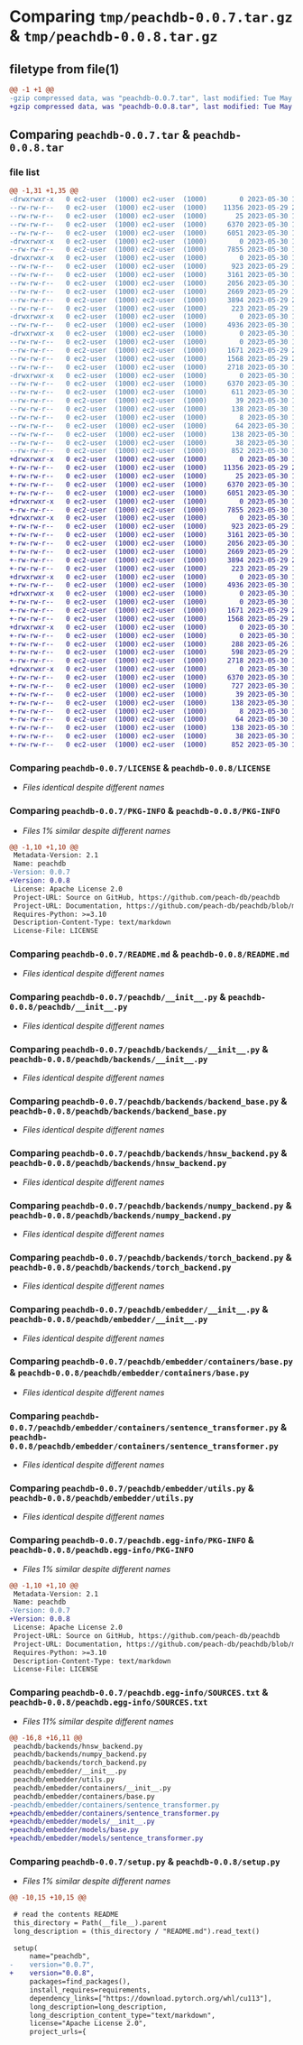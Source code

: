 # Comparing `tmp/peachdb-0.0.7.tar.gz` & `tmp/peachdb-0.0.8.tar.gz`

## filetype from file(1)

```diff
@@ -1 +1 @@
-gzip compressed data, was "peachdb-0.0.7.tar", last modified: Tue May 30 16:51:29 2023, max compression
+gzip compressed data, was "peachdb-0.0.8.tar", last modified: Tue May 30 17:00:39 2023, max compression
```

## Comparing `peachdb-0.0.7.tar` & `peachdb-0.0.8.tar`

### file list

```diff
@@ -1,31 +1,35 @@
-drwxrwxr-x   0 ec2-user  (1000) ec2-user  (1000)        0 2023-05-30 16:51:29.609455 peachdb-0.0.7/
--rw-rw-r--   0 ec2-user  (1000) ec2-user  (1000)    11356 2023-05-29 20:30:02.000000 peachdb-0.0.7/LICENSE
--rw-rw-r--   0 ec2-user  (1000) ec2-user  (1000)       25 2023-05-30 16:35:10.000000 peachdb-0.0.7/MANIFEST.in
--rw-rw-r--   0 ec2-user  (1000) ec2-user  (1000)     6370 2023-05-30 16:51:29.609455 peachdb-0.0.7/PKG-INFO
--rw-rw-r--   0 ec2-user  (1000) ec2-user  (1000)     6051 2023-05-30 16:38:49.000000 peachdb-0.0.7/README.md
-drwxrwxr-x   0 ec2-user  (1000) ec2-user  (1000)        0 2023-05-30 16:51:29.605455 peachdb-0.0.7/peachdb/
--rw-rw-r--   0 ec2-user  (1000) ec2-user  (1000)     7855 2023-05-30 10:56:06.000000 peachdb-0.0.7/peachdb/__init__.py
-drwxrwxr-x   0 ec2-user  (1000) ec2-user  (1000)        0 2023-05-30 16:51:29.609455 peachdb-0.0.7/peachdb/backends/
--rw-rw-r--   0 ec2-user  (1000) ec2-user  (1000)      923 2023-05-29 16:37:03.000000 peachdb-0.0.7/peachdb/backends/__init__.py
--rw-rw-r--   0 ec2-user  (1000) ec2-user  (1000)     3161 2023-05-30 10:57:00.000000 peachdb-0.0.7/peachdb/backends/backend_base.py
--rw-rw-r--   0 ec2-user  (1000) ec2-user  (1000)     2056 2023-05-30 11:29:19.000000 peachdb-0.0.7/peachdb/backends/hnsw_backend.py
--rw-rw-r--   0 ec2-user  (1000) ec2-user  (1000)     2669 2023-05-29 16:37:03.000000 peachdb-0.0.7/peachdb/backends/numpy_backend.py
--rw-rw-r--   0 ec2-user  (1000) ec2-user  (1000)     3894 2023-05-29 20:30:02.000000 peachdb-0.0.7/peachdb/backends/torch_backend.py
--rw-rw-r--   0 ec2-user  (1000) ec2-user  (1000)      223 2023-05-29 16:37:03.000000 peachdb-0.0.7/peachdb/constants.py
-drwxrwxr-x   0 ec2-user  (1000) ec2-user  (1000)        0 2023-05-30 16:51:29.609455 peachdb-0.0.7/peachdb/embedder/
--rw-rw-r--   0 ec2-user  (1000) ec2-user  (1000)     4936 2023-05-30 11:00:29.000000 peachdb-0.0.7/peachdb/embedder/__init__.py
-drwxrwxr-x   0 ec2-user  (1000) ec2-user  (1000)        0 2023-05-30 16:51:29.609455 peachdb-0.0.7/peachdb/embedder/containers/
--rw-rw-r--   0 ec2-user  (1000) ec2-user  (1000)        0 2023-05-30 16:50:04.000000 peachdb-0.0.7/peachdb/embedder/containers/__init__.py
--rw-rw-r--   0 ec2-user  (1000) ec2-user  (1000)     1671 2023-05-29 20:30:02.000000 peachdb-0.0.7/peachdb/embedder/containers/base.py
--rw-rw-r--   0 ec2-user  (1000) ec2-user  (1000)     1568 2023-05-29 20:32:06.000000 peachdb-0.0.7/peachdb/embedder/containers/sentence_transformer.py
--rw-rw-r--   0 ec2-user  (1000) ec2-user  (1000)     2718 2023-05-30 10:47:11.000000 peachdb-0.0.7/peachdb/embedder/utils.py
-drwxrwxr-x   0 ec2-user  (1000) ec2-user  (1000)        0 2023-05-30 16:51:29.605455 peachdb-0.0.7/peachdb.egg-info/
--rw-rw-r--   0 ec2-user  (1000) ec2-user  (1000)     6370 2023-05-30 16:51:29.000000 peachdb-0.0.7/peachdb.egg-info/PKG-INFO
--rw-rw-r--   0 ec2-user  (1000) ec2-user  (1000)      611 2023-05-30 16:51:29.000000 peachdb-0.0.7/peachdb.egg-info/SOURCES.txt
--rw-rw-r--   0 ec2-user  (1000) ec2-user  (1000)       39 2023-05-30 16:51:29.000000 peachdb-0.0.7/peachdb.egg-info/dependency_links.txt
--rw-rw-r--   0 ec2-user  (1000) ec2-user  (1000)      138 2023-05-30 16:51:29.000000 peachdb-0.0.7/peachdb.egg-info/requires.txt
--rw-rw-r--   0 ec2-user  (1000) ec2-user  (1000)        8 2023-05-30 16:51:29.000000 peachdb-0.0.7/peachdb.egg-info/top_level.txt
--rw-rw-r--   0 ec2-user  (1000) ec2-user  (1000)       64 2023-05-30 16:30:14.000000 peachdb-0.0.7/pyproject.toml
--rw-rw-r--   0 ec2-user  (1000) ec2-user  (1000)      138 2023-05-30 16:44:43.000000 peachdb-0.0.7/requirements.txt
--rw-rw-r--   0 ec2-user  (1000) ec2-user  (1000)       38 2023-05-30 16:51:29.609455 peachdb-0.0.7/setup.cfg
--rw-rw-r--   0 ec2-user  (1000) ec2-user  (1000)      852 2023-05-30 16:50:44.000000 peachdb-0.0.7/setup.py
+drwxrwxr-x   0 ec2-user  (1000) ec2-user  (1000)        0 2023-05-30 17:00:39.543553 peachdb-0.0.8/
+-rw-rw-r--   0 ec2-user  (1000) ec2-user  (1000)    11356 2023-05-29 20:30:02.000000 peachdb-0.0.8/LICENSE
+-rw-rw-r--   0 ec2-user  (1000) ec2-user  (1000)       25 2023-05-30 16:35:10.000000 peachdb-0.0.8/MANIFEST.in
+-rw-rw-r--   0 ec2-user  (1000) ec2-user  (1000)     6370 2023-05-30 17:00:39.543553 peachdb-0.0.8/PKG-INFO
+-rw-rw-r--   0 ec2-user  (1000) ec2-user  (1000)     6051 2023-05-30 16:38:49.000000 peachdb-0.0.8/README.md
+drwxrwxr-x   0 ec2-user  (1000) ec2-user  (1000)        0 2023-05-30 17:00:39.543553 peachdb-0.0.8/peachdb/
+-rw-rw-r--   0 ec2-user  (1000) ec2-user  (1000)     7855 2023-05-30 10:56:06.000000 peachdb-0.0.8/peachdb/__init__.py
+drwxrwxr-x   0 ec2-user  (1000) ec2-user  (1000)        0 2023-05-30 17:00:39.543553 peachdb-0.0.8/peachdb/backends/
+-rw-rw-r--   0 ec2-user  (1000) ec2-user  (1000)      923 2023-05-29 16:37:03.000000 peachdb-0.0.8/peachdb/backends/__init__.py
+-rw-rw-r--   0 ec2-user  (1000) ec2-user  (1000)     3161 2023-05-30 10:57:00.000000 peachdb-0.0.8/peachdb/backends/backend_base.py
+-rw-rw-r--   0 ec2-user  (1000) ec2-user  (1000)     2056 2023-05-30 11:29:19.000000 peachdb-0.0.8/peachdb/backends/hnsw_backend.py
+-rw-rw-r--   0 ec2-user  (1000) ec2-user  (1000)     2669 2023-05-29 16:37:03.000000 peachdb-0.0.8/peachdb/backends/numpy_backend.py
+-rw-rw-r--   0 ec2-user  (1000) ec2-user  (1000)     3894 2023-05-29 20:30:02.000000 peachdb-0.0.8/peachdb/backends/torch_backend.py
+-rw-rw-r--   0 ec2-user  (1000) ec2-user  (1000)      223 2023-05-29 16:37:03.000000 peachdb-0.0.8/peachdb/constants.py
+drwxrwxr-x   0 ec2-user  (1000) ec2-user  (1000)        0 2023-05-30 17:00:39.543553 peachdb-0.0.8/peachdb/embedder/
+-rw-rw-r--   0 ec2-user  (1000) ec2-user  (1000)     4936 2023-05-30 11:00:29.000000 peachdb-0.0.8/peachdb/embedder/__init__.py
+drwxrwxr-x   0 ec2-user  (1000) ec2-user  (1000)        0 2023-05-30 17:00:39.543553 peachdb-0.0.8/peachdb/embedder/containers/
+-rw-rw-r--   0 ec2-user  (1000) ec2-user  (1000)        0 2023-05-30 16:50:04.000000 peachdb-0.0.8/peachdb/embedder/containers/__init__.py
+-rw-rw-r--   0 ec2-user  (1000) ec2-user  (1000)     1671 2023-05-29 20:30:02.000000 peachdb-0.0.8/peachdb/embedder/containers/base.py
+-rw-rw-r--   0 ec2-user  (1000) ec2-user  (1000)     1568 2023-05-29 20:32:06.000000 peachdb-0.0.8/peachdb/embedder/containers/sentence_transformer.py
+drwxrwxr-x   0 ec2-user  (1000) ec2-user  (1000)        0 2023-05-30 17:00:39.543553 peachdb-0.0.8/peachdb/embedder/models/
+-rw-rw-r--   0 ec2-user  (1000) ec2-user  (1000)        0 2023-05-30 16:49:59.000000 peachdb-0.0.8/peachdb/embedder/models/__init__.py
+-rw-rw-r--   0 ec2-user  (1000) ec2-user  (1000)      288 2023-05-26 16:27:29.000000 peachdb-0.0.8/peachdb/embedder/models/base.py
+-rw-rw-r--   0 ec2-user  (1000) ec2-user  (1000)      598 2023-05-29 10:12:31.000000 peachdb-0.0.8/peachdb/embedder/models/sentence_transformer.py
+-rw-rw-r--   0 ec2-user  (1000) ec2-user  (1000)     2718 2023-05-30 10:47:11.000000 peachdb-0.0.8/peachdb/embedder/utils.py
+drwxrwxr-x   0 ec2-user  (1000) ec2-user  (1000)        0 2023-05-30 17:00:39.543553 peachdb-0.0.8/peachdb.egg-info/
+-rw-rw-r--   0 ec2-user  (1000) ec2-user  (1000)     6370 2023-05-30 17:00:39.000000 peachdb-0.0.8/peachdb.egg-info/PKG-INFO
+-rw-rw-r--   0 ec2-user  (1000) ec2-user  (1000)      727 2023-05-30 17:00:39.000000 peachdb-0.0.8/peachdb.egg-info/SOURCES.txt
+-rw-rw-r--   0 ec2-user  (1000) ec2-user  (1000)       39 2023-05-30 17:00:39.000000 peachdb-0.0.8/peachdb.egg-info/dependency_links.txt
+-rw-rw-r--   0 ec2-user  (1000) ec2-user  (1000)      138 2023-05-30 17:00:39.000000 peachdb-0.0.8/peachdb.egg-info/requires.txt
+-rw-rw-r--   0 ec2-user  (1000) ec2-user  (1000)        8 2023-05-30 17:00:39.000000 peachdb-0.0.8/peachdb.egg-info/top_level.txt
+-rw-rw-r--   0 ec2-user  (1000) ec2-user  (1000)       64 2023-05-30 16:30:14.000000 peachdb-0.0.8/pyproject.toml
+-rw-rw-r--   0 ec2-user  (1000) ec2-user  (1000)      138 2023-05-30 16:44:43.000000 peachdb-0.0.8/requirements.txt
+-rw-rw-r--   0 ec2-user  (1000) ec2-user  (1000)       38 2023-05-30 17:00:39.543553 peachdb-0.0.8/setup.cfg
+-rw-rw-r--   0 ec2-user  (1000) ec2-user  (1000)      852 2023-05-30 17:00:09.000000 peachdb-0.0.8/setup.py
```

### Comparing `peachdb-0.0.7/LICENSE` & `peachdb-0.0.8/LICENSE`

 * *Files identical despite different names*

### Comparing `peachdb-0.0.7/PKG-INFO` & `peachdb-0.0.8/PKG-INFO`

 * *Files 1% similar despite different names*

```diff
@@ -1,10 +1,10 @@
 Metadata-Version: 2.1
 Name: peachdb
-Version: 0.0.7
+Version: 0.0.8
 License: Apache License 2.0
 Project-URL: Source on GitHub, https://github.com/peach-db/peachdb
 Project-URL: Documentation, https://github.com/peach-db/peachdb/blob/master/README.md
 Requires-Python: >=3.10
 Description-Content-Type: text/markdown
 License-File: LICENSE
```

### Comparing `peachdb-0.0.7/README.md` & `peachdb-0.0.8/README.md`

 * *Files identical despite different names*

### Comparing `peachdb-0.0.7/peachdb/__init__.py` & `peachdb-0.0.8/peachdb/__init__.py`

 * *Files identical despite different names*

### Comparing `peachdb-0.0.7/peachdb/backends/__init__.py` & `peachdb-0.0.8/peachdb/backends/__init__.py`

 * *Files identical despite different names*

### Comparing `peachdb-0.0.7/peachdb/backends/backend_base.py` & `peachdb-0.0.8/peachdb/backends/backend_base.py`

 * *Files identical despite different names*

### Comparing `peachdb-0.0.7/peachdb/backends/hnsw_backend.py` & `peachdb-0.0.8/peachdb/backends/hnsw_backend.py`

 * *Files identical despite different names*

### Comparing `peachdb-0.0.7/peachdb/backends/numpy_backend.py` & `peachdb-0.0.8/peachdb/backends/numpy_backend.py`

 * *Files identical despite different names*

### Comparing `peachdb-0.0.7/peachdb/backends/torch_backend.py` & `peachdb-0.0.8/peachdb/backends/torch_backend.py`

 * *Files identical despite different names*

### Comparing `peachdb-0.0.7/peachdb/embedder/__init__.py` & `peachdb-0.0.8/peachdb/embedder/__init__.py`

 * *Files identical despite different names*

### Comparing `peachdb-0.0.7/peachdb/embedder/containers/base.py` & `peachdb-0.0.8/peachdb/embedder/containers/base.py`

 * *Files identical despite different names*

### Comparing `peachdb-0.0.7/peachdb/embedder/containers/sentence_transformer.py` & `peachdb-0.0.8/peachdb/embedder/containers/sentence_transformer.py`

 * *Files identical despite different names*

### Comparing `peachdb-0.0.7/peachdb/embedder/utils.py` & `peachdb-0.0.8/peachdb/embedder/utils.py`

 * *Files identical despite different names*

### Comparing `peachdb-0.0.7/peachdb.egg-info/PKG-INFO` & `peachdb-0.0.8/peachdb.egg-info/PKG-INFO`

 * *Files 1% similar despite different names*

```diff
@@ -1,10 +1,10 @@
 Metadata-Version: 2.1
 Name: peachdb
-Version: 0.0.7
+Version: 0.0.8
 License: Apache License 2.0
 Project-URL: Source on GitHub, https://github.com/peach-db/peachdb
 Project-URL: Documentation, https://github.com/peach-db/peachdb/blob/master/README.md
 Requires-Python: >=3.10
 Description-Content-Type: text/markdown
 License-File: LICENSE
```

### Comparing `peachdb-0.0.7/peachdb.egg-info/SOURCES.txt` & `peachdb-0.0.8/peachdb.egg-info/SOURCES.txt`

 * *Files 11% similar despite different names*

```diff
@@ -16,8 +16,11 @@
 peachdb/backends/hnsw_backend.py
 peachdb/backends/numpy_backend.py
 peachdb/backends/torch_backend.py
 peachdb/embedder/__init__.py
 peachdb/embedder/utils.py
 peachdb/embedder/containers/__init__.py
 peachdb/embedder/containers/base.py
-peachdb/embedder/containers/sentence_transformer.py
+peachdb/embedder/containers/sentence_transformer.py
+peachdb/embedder/models/__init__.py
+peachdb/embedder/models/base.py
+peachdb/embedder/models/sentence_transformer.py
```

### Comparing `peachdb-0.0.7/setup.py` & `peachdb-0.0.8/setup.py`

 * *Files 1% similar despite different names*

```diff
@@ -10,15 +10,15 @@
 
 # read the contents README
 this_directory = Path(__file__).parent
 long_description = (this_directory / "README.md").read_text()
 
 setup(
     name="peachdb",
-    version="0.0.7",
+    version="0.0.8",
     packages=find_packages(),
     install_requires=requirements,
     dependency_links=["https://download.pytorch.org/whl/cu113"],
     long_description=long_description,
     long_description_content_type="text/markdown",
     license="Apache License 2.0",
     project_urls={
```

